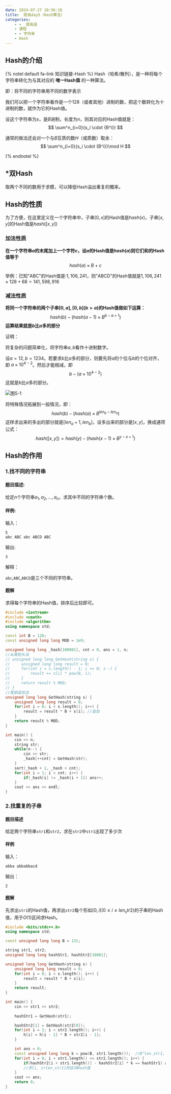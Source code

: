 ```yaml
---
date: 2024-07-27 10:56:18
title:  提高day5（Hash算法）
categories: 
    - -  提高组
    - 课程 
    - - 字符串
    - Hash
---
```




## Hash的介绍
{% notel default fa-link 知识链接-Hash %}
Hash（哈希/散列），是一种将每个字符串转化为与其对应的 __唯一Hash值__ 的一种算法。

即：将不同的字符串用不同的数字表示

我们可以把一个字符串看作是一个128（或者其他）进制的数，把这个数转化为十进制的数，就作为它的Hash值。

设这个字符串为$s$，是$B$进制，长度为$n$，则其对应的Hash值就是：
$$ 
\sum^n_{i=0}{s_i \cdot {B^i}} 
$$

通常的做法还会对一个与$B$互质的数$H$（或质数）取余：
$$ 
\sum^n_{i=0}{s_i \cdot {B^i}}\mod H 
$$

{% endnotel %}

## *双Hash
取两个不同的数用于求模，可以降低Hash溢出重复的概率。

## Hash的性质

为了方便，在这里定义在一个字符串中，子串$[0, x]$的Hash值是$hash(x)$，子串$[x,y]$的Hash值是$hash([x,y])$

### 加法性质 
__在一个字符串$a$的末尾加上一个字符$c$，设$a$的Hash值是$hash(a)$则它们和的Hash值等于__
$$
hash(a) \times B+c
$$

举例：已知"ABC"的Hash值是:$1,106,241$，则"ABCD"的Hash值就是$1,106,241 \times 128 + 68 = 141,598,916$

### 减法性质
__将同一个字符串的两个子串$[0,a],[0,b]$($b > a$)的Hash值做如下运算：__
$$
hash(b) - (hash(a - 1) \times B^{b - a + 1})
$$
__运算结果就是$b$比$a$多的部分__

证明：

将复杂的问题简单化，将字符串$a,b$看作十进制数字。

设$a = 12, b = 1234$。若要求$b$比$a$多的部分，则要先将$a$的个位与$b$的个位对齐，即 $a \times 10^{4 - 2}$。然后才能相减，即
$$
b - (a \times 10^{4 - 2})
$$
这就是$b$比$a$多的部分。

![图5-1](/images/d5-1.png)

将特殊情况拓展到一般情况，即：
$$
hash(b) - (hash(a) \times B^{len_b - len_a})
$$
这样求出来的多出的部分就是$[len_a+1,len_b]$，设多出来的部分是$[x,y]$，换成通项公式：
$$
hash([x, y]) = hash(y) - (hash(x - 1) \times B^{y - x + 1})
$$

## Hash的作用

### 1.找不同的字符串

#### 题目描述:
给定$n$个字符串$a_1,a_2,\dots,a_n$，求其中不同的字符串个数。

#### 样例:
输入：
```
5
abc ABC abc ABCD ABC
```
输出:
```
3
```
解释：

`abc`,`ABC`,`ABCD`是三个不同的字符串。

#### 题解
求得每个字符串的Hash值，排序后比较即可。

```c++
#include <iostream>
#include <cmath>
#include <algorithm>
using namespace std;

const int B = 128;
const unsigned long long MOD = 1e9;

unsigned long long _hash[100001], cnt = 0, ans = 1, n;
//从尾到头法
// unsigned long long GetHash(string s) {
//     unsigned long long result = 0;
//     for(int i = s.length() - 1; i >= 0; i--) {
//         result += s[i] * pow(B, i);
//     }
//     return result % MOD;
// }
//尾部追加法
unsigned long long GetHash(string s) {
    unsigned long long result = 0;
    for(int i = 0; i < s.length(); i++) {
        result = result * B + s[i]; //追加
    }
    return result % MOD;
}

int main() {
    cin >> n;
    string str;
    while(n--) {
        cin >> str;
        _hash[++cnt] = GetHash(str);
    }
    sort(_hash + 1, _hash + cnt);
    for(int i = 1; i < cnt; i++) {
        if(_hash[i] != _hash[i + 1]) ans++;
    }
    cout << ans << endl;
}
```

### 2.找重复的子串

#### 题目描述
给定两个字符串`str1`和`str2`，求在`str2`中`str1`出现了多少次

#### 样例
输入：
```
abba abbabbacd
```
输出：
```
2
```

#### 题解
先求出`str1`的Hash值，再求出`str2`每个形如$[0, i](0 \leq i \leq len_str2)$的子串的Hash值，用于$O(1)$区间求Hash。

```c++
#include <bits/stdc++.h>
using namespace std;

const unsigned long long B = 131;

string str1, str2;
unsigned long long hashStr1, hashStr2[10001];

unsigned long long GetHash(string s) {
    unsigned long long result = 0;
    for(int i = 0; i < s.length(); i++) {
        result = result * B + s[i];
    }
    return result;
}

int main() {
    cin >> str1 >> str2;
    
    hashStr1 = GetHash(str1);

    hashStr2[1] = GetHash(str2[0]);
    for(int i = 2; i < str2.length(); i++) {
        h[i] = h[i - 1] * B + str2[i - 1];
    } 

    int ans = 0;
    const unsigned long long k = pow(B, str1.length());  //B^len_str1，因为B^(len_b - len_a + 1)中len_a = i,len_b = i + len_a，所以len_b - len_a + 1 = len_a + 1 = str1.length()
    for(int i = 0; i + str1.length() <= str2.length(); i++) {
        if(hashStr2[i + str1.length()] - hashStr2[i] * k == hashStr1) ans++;
        //求[i, i+len_str1]的区间Hash值
    }
    cout << ans;
    return 0;
}
```